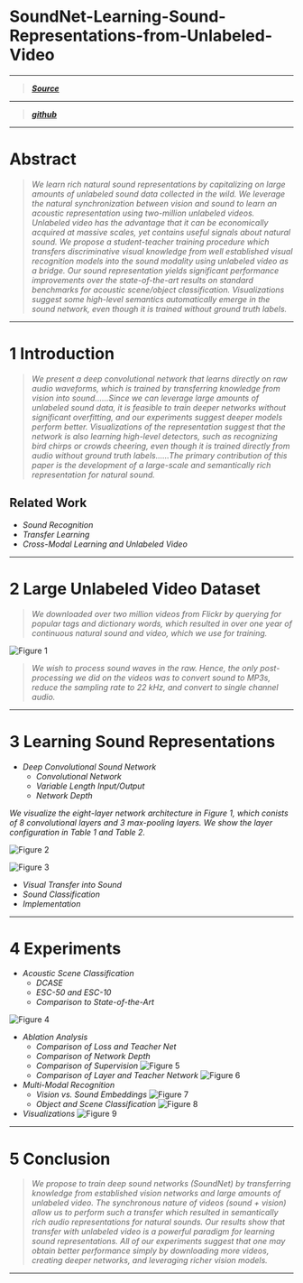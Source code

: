 # SoundNet-Learning-Sound-Representations-from-Unlabeled-Video

----------
> [***Source***](http://soundnet.csail.mit.edu/)

----------

> [***github***](https://github.com/cvondrick/soundnet)

----------
# Abstract

> *We learn rich natural sound representations by capitalizing on large amounts of unlabeled sound data collected in the wild. We leverage the natural synchronization between vision and sound to learn an acoustic representation using two-million unlabeled videos. Unlabeled video has the advantage that it can be economically acquired at massive scales, yet contains useful signals about natural sound. We propose a student-teacher training procedure which transfers discriminative visual knowledge from well established visual recognition models into the sound modality using unlabeled video as a bridge. Our sound representation yields significant performance improvements over the state-of-the-art results on standard benchmarks for acoustic scene/object classification. Visualizations suggest some high-level semantics automatically emerge in the sound network, even though it is trained without ground truth labels.*

----------
# 1 Introduction

> *We present a deep convolutional network that learns directly on raw audio waveforms, which is trained by transferring knowledge from vision into sound\......Since we can leverage large amounts of unlabeled sound data, it is feasible to train deeper networks without significant overfitting, and our experiments suggest deeper models perform better. Visualizations of the representation suggest that the network is also learning high-level detectors, such as recognizing bird chirps or crowds cheering, even though it is trained directly from audio without ground truth labels\......The primary contribution of this paper is the development of a large-scale and semantically rich representation for natural sound.* 

## Related Work

 - *Sound Recognition*
 - *Transfer Learning*
 - *Cross-Modal Learning and Unlabeled Video*

----------
# 2 Large Unlabeled Video Dataset

> *We downloaded over two million videos from Flickr by querying for popular tags and dictionary words, which resulted in over one year of continuous natural sound and video, which we use for training.*

![Figure 1](https://github.com/Eurus-Holmes/Research_Papers/raw/master/paper_notes/SoundNet-Learning-Sound-Representations-from-Unlabeled-Video/images/1.png)


> *We wish to process sound waves in the raw. Hence, the only post-processing we did on the videos was to convert sound to MP3s, reduce the sampling rate to 22 kHz, and convert to single channel audio.* 

----------
# 3 Learning Sound Representations

 - *Deep Convolutional Sound Network*
    - *Convolutional Network*
    - *Variable Length Input/Output*
    - *Network Depth*

*We visualize the eight-layer network architecture in Figure 1, which conists of 8 convolutional layers and 3 max-pooling layers. We show the layer configuration in Table 1 and Table 2.*

![Figure 2](https://github.com/Eurus-Holmes/Research_Papers/raw/master/paper_notes/SoundNet-Learning-Sound-Representations-from-Unlabeled-Video/images/2.png)

![Figure 3](https://github.com/Eurus-Holmes/Research_Papers/raw/master/paper_notes/SoundNet-Learning-Sound-Representations-from-Unlabeled-Video/images/3.png)

 - *Visual Transfer into Sound*
 - *Sound Classification*
 - *Implementation*

    
----------
# 4 Experiments

 - *Acoustic Scene Classification*
    - *DCASE*
    - *ESC-50 and ESC-10*
    - *Comparison to State-of-the-Art*

![Figure 4](https://github.com/Eurus-Holmes/Research_Papers/raw/master/paper_notes/SoundNet-Learning-Sound-Representations-from-Unlabeled-Video/images/4.png)

 - *Ablation Analysis*
    - *Comparison of Loss and Teacher Net*
    - *Comparison of Network Depth*
    - *Comparison of Supervision*
    ![Figure 5](https://github.com/Eurus-Holmes/Research_Papers/raw/master/paper_notes/SoundNet-Learning-Sound-Representations-from-Unlabeled-Video/images/5.png)
    - *Comparison of Layer and Teacher Network*
    ![Figure 6](https://github.com/Eurus-Holmes/Research_Papers/raw/master/paper_notes/SoundNet-Learning-Sound-Representations-from-Unlabeled-Video/images/6.png)
  - *Multi-Modal Recognition*
    - *Vision vs. Sound Embeddings*
    ![Figure 7](https://github.com/Eurus-Holmes/Research_Papers/raw/master/paper_notes/SoundNet-Learning-Sound-Representations-from-Unlabeled-Video/images/7.png)
    - *Object and Scene Classification*
    ![Figure 8](https://github.com/Eurus-Holmes/Research_Papers/raw/master/paper_notes/SoundNet-Learning-Sound-Representations-from-Unlabeled-Video/images/8.png)
 - *Visualizations*
 ![Figure 9](https://github.com/Eurus-Holmes/Research_Papers/raw/master/paper_notes/SoundNet-Learning-Sound-Representations-from-Unlabeled-Video/images/9.png)
    
----------
# 5 Conclusion

> *We propose to train deep sound networks (SoundNet) by transferring knowledge from established vision networks and large amounts of unlabeled video. The synchronous nature of videos (sound + vision) allow us to perform such a transfer which resulted in semantically rich audio representations for natural sounds. Our results show that transfer with unlabeled video is a powerful paradigm for learning sound representations. All of our experiments suggest that one may obtain better performance simply by downloading more videos, creating deeper networks, and leveraging richer vision models.*

----------
